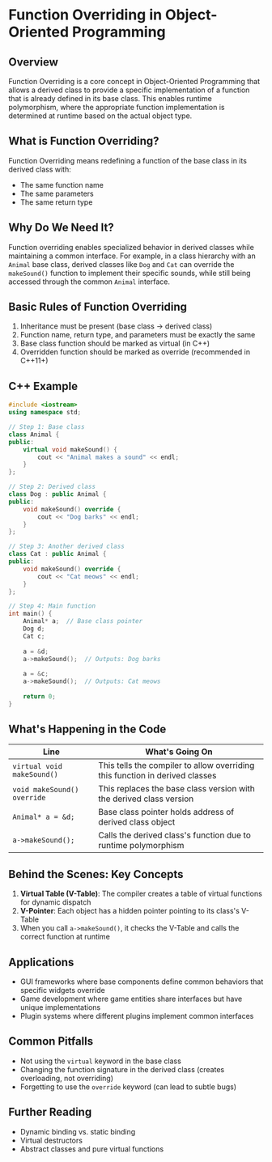 # Function Overriding in Object-Oriented Programming

## Overview
Function Overriding is a core concept in Object-Oriented Programming that allows a derived class to provide a specific implementation of a function that is already defined in its base class. This enables runtime polymorphism, where the appropriate function implementation is determined at runtime based on the actual object type.

## What is Function Overriding?
Function Overriding means redefining a function of the base class in its derived class with:
- The same function name
- The same parameters
- The same return type

## Why Do We Need It?
Function overriding enables specialized behavior in derived classes while maintaining a common interface. For example, in a class hierarchy with an `Animal` base class, derived classes like `Dog` and `Cat` can override the `makeSound()` function to implement their specific sounds, while still being accessed through the common `Animal` interface.

## Basic Rules of Function Overriding
1. Inheritance must be present (base class → derived class)
2. Function name, return type, and parameters must be exactly the same
3. Base class function should be marked as virtual (in C++)
4. Overridden function should be marked as override (recommended in C++11+)

## C++ Example

```cpp
#include <iostream>
using namespace std;

// Step 1: Base class
class Animal {
public:
    virtual void makeSound() {
        cout << "Animal makes a sound" << endl;
    }
};

// Step 2: Derived class
class Dog : public Animal {
public:
    void makeSound() override {
        cout << "Dog barks" << endl;
    }
};

// Step 3: Another derived class
class Cat : public Animal {
public:
    void makeSound() override {
        cout << "Cat meows" << endl;
    }
};

// Step 4: Main function
int main() {
    Animal* a;  // Base class pointer
    Dog d;
    Cat c;
    
    a = &d;
    a->makeSound();  // Outputs: Dog barks
    
    a = &c;
    a->makeSound();  // Outputs: Cat meows
    
    return 0;
}
```

## What's Happening in the Code

| Line | What's Going On |
|------|----------------|
| `virtual void makeSound()` | This tells the compiler to allow overriding this function in derived classes |
| `void makeSound() override` | This replaces the base class version with the derived class version |
| `Animal* a = &d;` | Base class pointer holds address of derived class object |
| `a->makeSound();` | Calls the derived class's function due to runtime polymorphism |

## Behind the Scenes: Key Concepts

1. **Virtual Table (V-Table)**: The compiler creates a table of virtual functions for dynamic dispatch
2. **V-Pointer**: Each object has a hidden pointer pointing to its class's V-Table
3. When you call `a->makeSound()`, it checks the V-Table and calls the correct function at runtime

## Applications

- GUI frameworks where base components define common behaviors that specific widgets override
- Game development where game entities share interfaces but have unique implementations
- Plugin systems where different plugins implement common interfaces

## Common Pitfalls

- Not using the `virtual` keyword in the base class
- Changing the function signature in the derived class (creates overloading, not overriding)
- Forgetting to use the `override` keyword (can lead to subtle bugs)

## Further Reading

- Dynamic binding vs. static binding
- Virtual destructors
- Abstract classes and pure virtual functions
